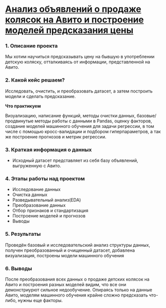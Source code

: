 # [Анализ объявлений о продаже колясок на Авито и построение моделей предсказания цены](https://github.com/tatyen-y/projects/blob/master/diploma/baby_carriages.ipynb)

### 1. Описание проекта
Мы хотим научиться предсказывать цену на бывшую в употреблении детскую коляску, отталкиваясь от информации, представленной на Авито. 

### 2. Какой кейс решаем?
Исследовать, очистить, и преобразовать датасет, а затем построить модели и сделать предсказание. 

**Что практикуем**

Визуализацию, написание функций, методы очистки данных, базовые/продвинутые методы работы  с данными в Pandas, 
оценку факторов, создание моделей машинного обучения для задачи регрессии, в том числе с помощью
кросс-валидации и подбором гиперпараметров, а так же построение прогнозов и метрик регрессии.

### 3. Краткая информация о данных
- Исходный датасет представляет из себя базу объявлений, выгруженную с Авито.

### 4. Этапы работы над проектом
- Исследование данных
- Очистка данных
- Разведывательный анализ(EDA)
- Преобразование данных
- Отбор признаков и стандартизация
- Построение моделей и прогнозов
- Выводы

### 5. Результаты
Проведён базовый и исследовательский анализ структуры данных, получен преобразованный и очищенный датасет, добавлена визуализация, построены модели машинного обучения

### 6. Выводы
После преобразования всех данных о продаже детских колясок на Авито и построения разных моделей видим, что все они демонстриурют сильное недообучение. Опираясь только на данные Авито, моделям машинного обучения крайне сложно предсказать что-либо, нужны еще факторы.







